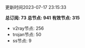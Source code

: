 更新时间2023-07-17 23:15:33

**总订阅: 73**
**总节点: 941**
**有效节点: 315**
- v2ray节点: 256
- trojan节点: 50
- ss节点: 9
